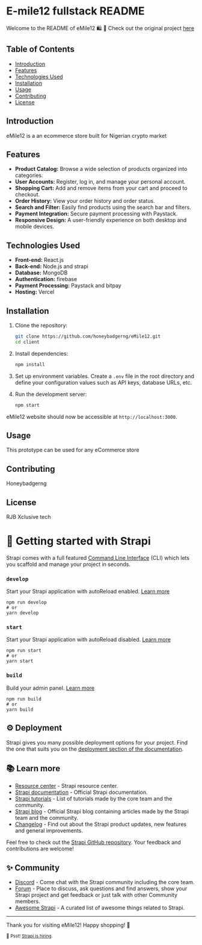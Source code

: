 
# E-mile12 fullstack README

Welcome to the README of eMile12 🛍️
🌟 Check out the original project [here](https://e-mile12-client.vercel.app) 


## Table of Contents
- [Introduction](#introduction)
- [Features](#features)
- [Technologies Used](#technologies-used)
- [Installation](#installation)
- [Usage](#usage)
- [Contributing](#contributing)
- [License](#license)

## Introduction

eMile12 is a an ecommerce store built for Nigerian crypto market

## Features

- **Product Catalog:** Browse a wide selection of products organized into categories.
- **User Accounts:** Register, log in, and manage your personal account.
- **Shopping Cart:** Add and remove items from your cart and proceed to checkout.
- **Order History:** View your order history and order status.
- **Search and Filter:** Easily find products using the search bar and filters.
- **Payment Integration:** Secure payment processing with Paystack.
- **Responsive Design:** A user-friendly experience on both desktop and mobile devices.


## Technologies Used

- **Front-end:** React.js
- **Back-end:** Node.js and strapi
- **Database:** MongoDB
- **Authentication:** firebase
- **Payment Processing:** Paystack and bitpay
- **Hosting:** Vercel

## Installation

1. Clone the repository:
   ```bash
   git clone https://github.com/honeybadgerng/eMile12.git
   cd client
   ```

2. Install dependencies:
   ```bash
   npm install
   ```

3. Set up environment variables. Create a `.env` file in the root directory and define your configuration values such as API keys, database URLs, etc.

4. Run the development server:
   ```bash
   npm start
   ```

eMile12 website should now be accessible at `http://localhost:3000`.

## Usage

This prototype can be used for any eCommerce store

## Contributing

Honeybadgerng

## License

RJB Xclusive tech


# 🚀 Getting started with Strapi

Strapi comes with a full featured [Command Line Interface](https://docs.strapi.io/developer-docs/latest/developer-resources/cli/CLI.html) (CLI) which lets you scaffold and manage your project in seconds.

### `develop`

Start your Strapi application with autoReload enabled. [Learn more](https://docs.strapi.io/developer-docs/latest/developer-resources/cli/CLI.html#strapi-develop)

```
npm run develop
# or
yarn develop
```

### `start`

Start your Strapi application with autoReload disabled. [Learn more](https://docs.strapi.io/developer-docs/latest/developer-resources/cli/CLI.html#strapi-start)

```
npm run start
# or
yarn start
```

### `build`

Build your admin panel. [Learn more](https://docs.strapi.io/developer-docs/latest/developer-resources/cli/CLI.html#strapi-build)

```
npm run build
# or
yarn build
```

## ⚙️ Deployment

Strapi gives you many possible deployment options for your project. Find the one that suits you on the [deployment section of the documentation](https://docs.strapi.io/developer-docs/latest/setup-deployment-guides/deployment.html).

## 📚 Learn more

- [Resource center](https://strapi.io/resource-center) - Strapi resource center.
- [Strapi documentation](https://docs.strapi.io) - Official Strapi documentation.
- [Strapi tutorials](https://strapi.io/tutorials) - List of tutorials made by the core team and the community.
- [Strapi blog](https://docs.strapi.io) - Official Strapi blog containing articles made by the Strapi team and the community.
- [Changelog](https://strapi.io/changelog) - Find out about the Strapi product updates, new features and general improvements.

Feel free to check out the [Strapi GitHub repository](https://github.com/strapi/strapi). Your feedback and contributions are welcome!

## ✨ Community

- [Discord](https://discord.strapi.io) - Come chat with the Strapi community including the core team.
- [Forum](https://forum.strapi.io/) - Place to discuss, ask questions and find answers, show your Strapi project and get feedback or just talk with other Community members.
- [Awesome Strapi](https://github.com/strapi/awesome-strapi) - A curated list of awesome things related to Strapi.

---
Thank you for visiting eMile12! Happy shopping! 🎉

<sub>🤫 Psst! [Strapi is hiring](https://strapi.io/careers).</sub>
